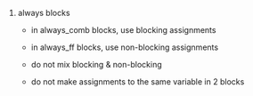 1. always blocks
    - in always_comb blocks, use blocking assignments
    - in always_ff blocks, use non-blocking assignments  

    - do not mix blocking & non-blocking
    - do not make assignments to the same variable in 2 blocks